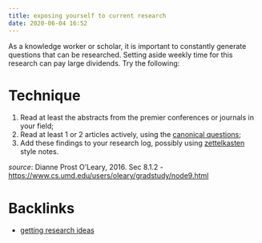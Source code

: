 ```yaml
---
title: exposing yourself to current research
date: 2020-06-04 16:52
---
```


As a knowledge worker or scholar, it is important to constantly generate questions that can
be researched. Setting aside weekly time for this research can pay large dividends. Try the
following:

# Technique

  1. Read at least the abstracts from the premier conferences or journals in your field;
  2. Read at least 1 or 2 articles actively, using the [canonical questions](101);
  3. Add these findings to your research log, possibly using [zettelkasten](54) style notes.
             
*source*: Dianne Prost O'Leary, 2016. Sec 8.1.2  - https://www.cs.umd.edu/users/oleary/gradstudy/node9.html

# Backlinks
  - [getting research ideas](100)
